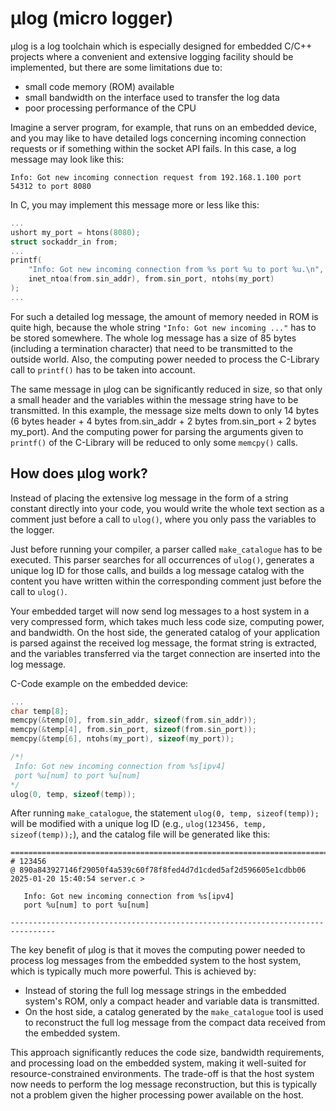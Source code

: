 # µlog (micro logger)

µlog is a log toolchain which is especially designed for embedded C/C++ projects where a convenient and extensive logging facility should be implemented, 
but there are some limitations due to:

+ small code memory (ROM) available
+ small bandwidth on the interface used to transfer the log data
+ poor processing performance of the CPU

Imagine a server program, for example, that runs on an embedded device, and you may like to have detailed logs concerning incoming connection requests or 
if something within the socket API fails. In this case, a log message may look like this:

```
Info: Got new incoming connection request from 192.168.1.100 port 54312 to port 8080
```

In C, you may implement this message more or less like this:

```c
...
ushort my_port = htons(8080);
struct sockaddr_in from;
...
printf(
    "Info: Got new incoming connection from %s port %u to port %u.\n", 
    inet_ntoa(from.sin_addr), from.sin_port, ntohs(my_port)
);
...
```

For such a detailed log message, the amount of memory needed in ROM is quite high, because the whole string `"Info: Got new incoming ..."` has to be 
stored somewhere. The whole log message has a size of 85 bytes (including a termination character) that need to be transmitted to the outside world. 
Also, the computing power needed to process the C-Library call to `printf()` has to be taken into account.

The same message in µlog can be significantly reduced in size, so that only a small header and the variables within the message string have to be 
transmitted. In this example, the message size melts down to only 14 bytes (6 bytes header + 4 bytes from.sin_addr + 2 bytes from.sin_port + 2 bytes my_port). 
And the computing power for parsing the arguments given to `printf()` of the C-Library will be reduced to only some `memcpy()` calls.

## How does µlog work?

Instead of placing the extensive log message in the form of a string constant directly into your code, you would write the whole text section as a 
comment just before a call to `ulog()`, where you only pass the variables to the logger.

Just before running your compiler, a parser called `make_catalogue` has to be executed. This parser searches for all occurrences of `ulog()`, 
generates a unique log ID for those calls, and builds a log message catalog with the content you have written within the corresponding comment 
just before the call to `ulog()`.

Your embedded target will now send log messages to a host system in a very compressed form, which takes much less code size, computing power, 
and bandwidth. On the host side, the generated catalog of your application is parsed against the received log message, the format string is 
extracted, and the variables transferred via the target connection are inserted into the log message.

C-Code example on the embedded device:

```c
...
char temp[8];
memcpy(&temp[0], from.sin_addr, sizeof(from.sin_addr));
memcpy(&temp[4], from.sin_port, sizeof(from.sin_port));
memcpy(&temp[6], ntohs(my_port), sizeof(my_port));

/*!
 Info: Got new incoming connection from %s[ipv4] 
 port %u[num] to port %u[num]
*/
ulog(0, temp, sizeof(temp));
```

After running `make_catalogue`, the statement `ulog(0, temp, sizeof(temp));` will be modified with a unique log ID (e.g., `ulog(123456, temp, sizeof(temp));`), 
and the catalog file will be generated like this:

```
================================================================================
# 123456 
@ 890a843927146f29050f4a539c60f78f8fed4d7d1cded5af2d596605e1cdbb06 2025-01-20 15:40:54 server.c >

   Info: Got new incoming connection from %s[ipv4]
   port %u[num] to port %u[num]
   
--------------------------------------------------------------------------------
```
The key benefit of µlog is that it moves the computing power needed to process log messages from the embedded system to the host system, 
which is typically much more powerful. This is achieved by:

- Instead of storing the full log message strings in the embedded system's ROM, only a compact header and variable data is transmitted.
- On the host side, a catalog generated by the `make_catalogue` tool is used to reconstruct the full log message from the compact data received from the embedded system.

This approach significantly reduces the code size, bandwidth requirements, and processing load on the embedded system, making it well-suited for resource-constrained environments. 
The trade-off is that the host system now needs to perform the log message reconstruction, but this is typically not a problem given the higher processing power available on the host.
